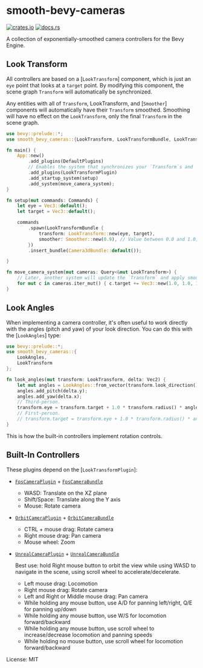 # smooth-bevy-cameras

[![crates.io](https://img.shields.io/crates/v/smooth_bevy_cameras)](https://crates.io/crates/smooth_bevy_cameras)
[![docs.rs](https://docs.rs/smooth-bevy-cameras/badge.svg)](https://docs.rs/smooth-bevy-cameras)

A collection of exponentially-smoothed camera controllers for the Bevy
Engine.

## Look Transform

All controllers are based on a [`LookTransform`] component, which is just an
`eye` point that looks at a `target` point. By modifying this component, the
scene graph `Transform` will automatically be synchronized.

Any entities with all of `Transform`, LookTransform, and [`Smoother`]
components will automatically have their `Transform` smoothed. Smoothing
will have no effect on the `LookTransform`, only the final `Transform` in
the scene graph.

```rust
use bevy::prelude::*;
use smooth_bevy_cameras::{LookTransform, LookTransformBundle, LookTransformPlugin, Smoother};

fn main() {
    App::new()
        .add_plugins(DefaultPlugins)
        // Enables the system that synchronizes your `Transform`s and `LookTransform`s.
        .add_plugins(LookTransformPlugin)
        .add_startup_system(setup)
        .add_system(move_camera_system);
}

fn setup(mut commands: Commands) {
    let eye = Vec3::default();
    let target = Vec3::default();

    commands
        .spawn(LookTransformBundle {
            transform: LookTransform::new(eye, target),
            smoother: Smoother::new(0.9), // Value between 0.0 and 1.0, higher is smoother.
        })
        .insert_bundle(Camera3dBundle::default());

}

fn move_camera_system(mut cameras: Query<&mut LookTransform>) {
    // Later, another system will update the `Transform` and apply smoothing automatically.
    for mut c in cameras.iter_mut() { c.target += Vec3::new(1.0, 1.0, 1.0); }
}
```

## Look Angles

When implementing a camera controller, it's often useful to work directly
with the angles (pitch and yaw) of your look direction. You can do this with
the [`LookAngles`] type:

```rust
use bevy::prelude::*;
use smooth_bevy_cameras::{
    LookAngles,
    LookTransform
};

fn look_angles(mut transform: LookTransform, delta: Vec2) {
    let mut angles = LookAngles::from_vector(transform.look_direction().unwrap());
    angles.add_pitch(delta.y);
    angles.add_yaw(delta.x);
    // Third-person.
    transform.eye = transform.target + 1.0 * transform.radius() * angles.unit_vector();
    // First-person.
    // transform.target = transform.eye + 1.0 * transform.radius() * angles.unit_vector();
}
```

This is how the built-in controllers implement rotation controls.

## Built-In Controllers

These plugins depend on the [`LookTransformPlugin`]:

- [`FpsCameraPlugin`](crate::controllers::fps::FpsCameraPlugin) +
  [`FpsCameraBundle`](crate::controllers::fps::FpsCameraBundle)
  - WASD: Translate on the XZ plane
  - Shift/Space: Translate along the Y axis
  - Mouse: Rotate camera
- [`OrbitCameraPlugin`](crate::controllers::orbit::OrbitCameraPlugin) +
  [`OrbitCameraBundle`](crate::controllers::orbit::OrbitCameraBundle)
  - CTRL + mouse drag: Rotate camera
  - Right mouse drag: Pan camera
  - Mouse wheel: Zoom
- [`UnrealCameraPlugin`](crate::controllers::unreal::UnrealCameraPlugin) +
  [`UnrealCameraBundle`](crate::controllers::unreal::UnrealCameraBundle)

  Best use: hold Right mouse button to orbit the view while using WASD to
  navigate in the scene, using scroll wheel to accelerate/decelerate.
  - Left mouse drag: Locomotion
  - Right mouse drag: Rotate camera
  - Left and Right or Middle mouse drag: Pan camera
  - While holding any mouse button, use A/D for panning left/right, Q/E for
    panning up/down
  - While holding any mouse button, use W/S for locomotion forward/backward
  - While holding any mouse button, use scroll wheel to increase/decrease
    locomotion and panning speeds
  - While holding no mouse button, use scroll wheel for locomotion
    forward/backward

License: MIT
